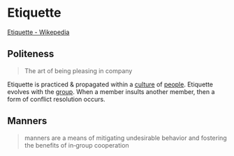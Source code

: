 # Etiquette

<a href="https://en.wikipedia.org/wiki/Etiquette" target="_blank">Etiquette - Wikepedia</a>

## Politeness

> The art of being pleasing in company

Etiquette is practiced & propagated within a [culture](./culture.md) of [people](./human.md). Etiquette evolves with the [group](./collective.md). When a member insults another member, then a form of conflict resolution occurs.

## Manners

> manners are a means of mitigating undesirable behavior and fostering the benefits of in‐group cooperation
